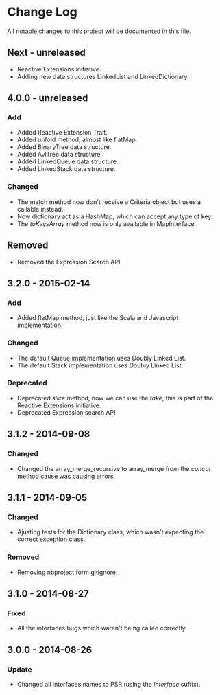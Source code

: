 # Change Log
All notable changes to this project will be documented in this file.

## Next - unreleased

- Reactive Extensions initiative.
- Adding new data structures LinkedList and LinkedDictionary. 

## 4.0.0 - unreleased
### Add
- Added Reactive Extension Trait.
- Added unfold method, almost like flatMap.
- Added BinaryTree data structure.
- Added AvlTree data structure.
- Added LinkedQueue data structure.
- Added LinkedStack data structure.

### Changed
- The match method now don't receive a Criteria object but uses a callable instead.
- Now dictionary act as a HashMap, which can accept any type of key.
- The *toKeysArray* method now is only available in MapInterface.

## Removed
- Removed the Expression Search API

## 3.2.0 - 2015-02-14
### Add
- Added flatMap method, just like the Scala and Javascript implementation.

### Changed
- The default Queue implementation uses Doubly Linked List.
- The default Stack implementation uses Doubly Linked List.

### Deprecated
- Deprecated *slice* method, now we can use the *take*, this is part of the Reactive Extensions initiative.
- Deprecated Expression search API

## 3.1.2 - 2014-09-08 
### Changed
- Changed the array_merge_recursive to array_merge from the *concat* method cause was causing errors.

## 3.1.1 - 2014-09-05
### Changed
- Ajusting tests for the Dictionary class, which wasn't expecting the correct exception class.

### Removed
- Removing nbproject form gitignore.

## 3.1.0 - 2014-08-27
### Fixed
- All the interfaces bugs which waren't being called correctly.

## 3.0.0 - 2014-08-26
### Update
- Changed all interfaces names to PSR (using the *Interface* suffix).
